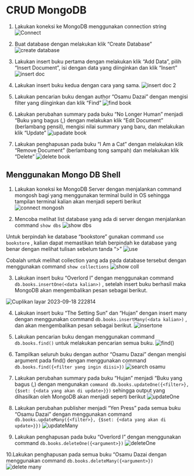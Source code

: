 # CRUD MongoDB

1. Lakukan koneksi ke MongoDB menggunakan connection string
![Connect](https://github.com/FarhanHaf/PEMIN/assets/103462399/a438e075-afa8-4a9d-9fd3-f62386262fa4)

2. Buat database dengan melakukan klik “Create Database”
![create database](https://github.com/FarhanHaf/PEMIN/assets/103462399/9c4bd3dc-b806-4509-a0c8-a230fe16d581)


3. Lakukan insert buku pertama dengan melakukan klik “Add Data”, pilih “Insert Document”, isi dengan data yang diinginkan dan klik “Insert”
   ![insert doc](https://github.com/FarhanHaf/PEMIN/assets/103462399/aceb6fb2-f817-4bdf-af8c-aa48a92e7e3a)


4. Lakukan insert buku kedua dengan cara yang sama.
![insert doc 2](https://github.com/FarhanHaf/PEMIN/assets/103462399/efa30535-dde4-4647-ac85-173bc49b85fc)

5. Lakukan pencarian buku dengan author “Osamu Dazai” dengan mengisi filter yang diinginkan dan klik “Find”
  ![find book](https://github.com/FarhanHaf/PEMIN/assets/103462399/2e59b1ae-a4dc-435d-a17c-bc2d87a78f16)

6. Lakukan perubahan summary pada buku “No Longer Human” menjadi “Buku yang
bagus (<NAMA>,<NIM>) dengan melakukan klik “Edit Document” (berlambang
pensil), mengisi nilai summary yang baru, dan melakukan klik “Update”
![upadate book](https://github.com/FarhanHaf/PEMIN/assets/103462399/5c631a1b-7228-40d3-b4b7-fe7398f38973)

7. Lakukan penghapusan pada buku “I Am a Cat” dengan melakukan klik “Remove
Document” (berlambang tong sampah) dan melakukan klik “Delete”
![delete book](https://github.com/FarhanHaf/PEMIN/assets/103462399/a1f66b72-dd0b-4d90-9f01-7dfda595d516)


## Menggunakan Mongo DB Shell

1. Lakukan koneksi ke MongoDB Server dengan menjalankan command mongosh bagi
yang menggunakan terminal build in OS sehingga tampilan terminal kalian akan
menjadi seperti berikut
![connect mongosh](https://github.com/FarhanHaf/PEMIN/assets/103462399/86c4b3d4-e802-4972-ab7f-428fb833cf45)

2. Mencoba melihat list database yang ada di server dengan menjalankan command
`show dbs`
![show dbs](https://github.com/FarhanHaf/PEMIN/assets/103462399/852eb76e-d750-4870-9873-dadabfbdbc8e)

Untuk berpindah ke database “bookstore” gunakan command `use bookstore` , kalian
dapat memastikan telah berpindah ke database yang benar dengan melihat tulisan
sebelum tanda “>”
![use](https://github.com/FarhanHaf/PEMIN/assets/103462399/3972bead-7461-45bf-99f9-2920dcc917eb)

Cobalah untuk melihat collection yang ada pada database tersebut dengan
menggunakan command `show collections`
![show coll](https://github.com/FarhanHaf/PEMIN/assets/103462399/a48ea9ef-c988-4b94-89bc-3a563867cf66)

3. Lakukan insert buku “Overlord I” dengan menggunakan command
`db.books.insertOne(<data kalian>)` , setelah insert buku berhasil maka MongoDB akan
mengembalikan pesan sebagai berikut.

![Cuplikan layar 2023-09-18 222814](https://github.com/dimassputro28/Praktikum-PEMIN/assets/145313055/c3f47078-9367-4666-8034-beef296dca72)


4. Lakukan insert buku “The Setting Sun” dan “Hujan” dengan insert many dengan
menggunakan command `db.books.insertMany(<data kalian>)` , dan akan mengembalikan pesan sebagai berikut.
![insertone](https://github.com/FarhanHaf/PEMIN/assets/103462399/10e0d703-a79d-431a-9988-3f003ae700f4)

5. Lakukan pencarian buku dengan menggunakan command `db.books.find()` untuk
melakukan pencarian semua buku.
![find()](https://github.com/FarhanHaf/PEMIN/assets/103462399/affe888d-16e4-4554-b2c7-878fa6330441)

6. Tampilkan seluruh buku dengan author “Osamu Dazai” dengan mengisi argument
pada find() dengan menggunakan command `db.books.find({<filter yang ingin
diisi>})`
![search osamu](https://github.com/FarhanHaf/PEMIN/assets/103462399/00d3251e-a054-44fd-b6e5-b0c1bdc6b3cf)

7. Lakukan perubahan summary pada buku “Hujan” menjadi “Buku yang bagus
(<NAMA>,<NIM>) dengan mengunakan `command db.books.updateOne({<filter>},
{$set: {<data yang akan di update>}})` sehingga output yang dihasilkan oleh MongoDB
akan menjadi seperti berikut
![updateOne](https://github.com/FarhanHaf/PEMIN/assets/103462399/e4ccb8b7-45f5-4484-b76c-6f61778ba582)

8. Lakukan perubahan publisher menjadi “Yen Press” pada semua buku “Osamu
Dazai” dengan menggunakan command `db.books.updateMany({<filter>}, {$set: {<data
yang akan di update>}})`
![updateMany](https://github.com/FarhanHaf/PEMIN/assets/103462399/0e75d560-af3b-4c9a-be21-3e6cccd9edfb)

9. Lakukan penghapusan pada buku “Overlord I” dengan menggunakan command
`db.books.deleteOne({<argument>})`
![deleteOne](https://github.com/FarhanHaf/PEMIN/assets/103462399/8b41055b-5a07-4ffe-b089-68eae24c53f4)

10.Lakukan penghapusan pada semua buku “Osamu Dazai dengan menggunakan
command `db.books.deleteMany({<argument>})` 
![delete many](https://github.com/FarhanHaf/PEMIN/assets/103462399/f98f6768-295a-4090-9e7e-d3d6ba6d49bc)
